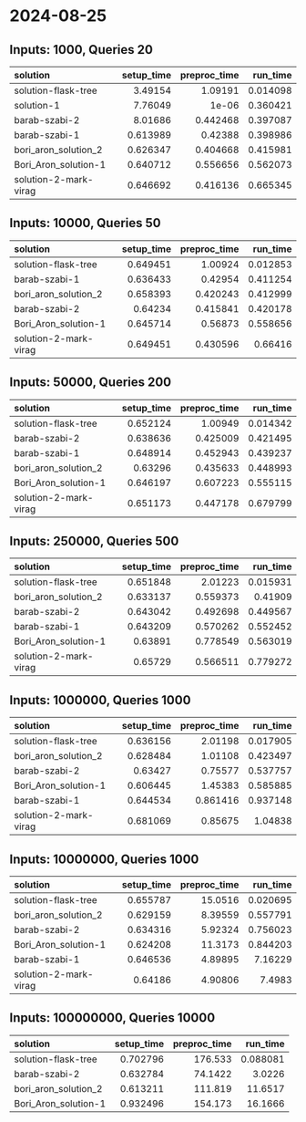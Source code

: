 # 2024-08-25

## Inputs: 1000, Queries 20

| solution              |   setup_time |   preproc_time |   run_time |
|:----------------------|-------------:|---------------:|-----------:|
| solution-flask-tree   |     3.49154  |       1.09191  |   0.014098 |
| solution-1            |     7.76049  |       1e-06    |   0.360421 |
| barab-szabi-2         |     8.01686  |       0.442468 |   0.397087 |
| barab-szabi-1         |     0.613989 |       0.42388  |   0.398986 |
| bori_aron_solution_2  |     0.626347 |       0.404668 |   0.415981 |
| Bori_Aron_solution-1  |     0.640712 |       0.556656 |   0.562073 |
| solution-2-mark-virag |     0.646692 |       0.416136 |   0.665345 |

## Inputs: 10000, Queries 50

| solution              |   setup_time |   preproc_time |   run_time |
|:----------------------|-------------:|---------------:|-----------:|
| solution-flask-tree   |     0.649451 |       1.00924  |   0.012853 |
| barab-szabi-1         |     0.636433 |       0.42954  |   0.411254 |
| bori_aron_solution_2  |     0.658393 |       0.420243 |   0.412999 |
| barab-szabi-2         |     0.64234  |       0.415841 |   0.420178 |
| Bori_Aron_solution-1  |     0.645714 |       0.56873  |   0.558656 |
| solution-2-mark-virag |     0.649451 |       0.430596 |   0.66416  |

## Inputs: 50000, Queries 200

| solution              |   setup_time |   preproc_time |   run_time |
|:----------------------|-------------:|---------------:|-----------:|
| solution-flask-tree   |     0.652124 |       1.00949  |   0.014342 |
| barab-szabi-2         |     0.638636 |       0.425009 |   0.421495 |
| barab-szabi-1         |     0.648914 |       0.452943 |   0.439237 |
| bori_aron_solution_2  |     0.63296  |       0.435633 |   0.448993 |
| Bori_Aron_solution-1  |     0.646197 |       0.607223 |   0.555115 |
| solution-2-mark-virag |     0.651173 |       0.447178 |   0.679799 |

## Inputs: 250000, Queries 500

| solution              |   setup_time |   preproc_time |   run_time |
|:----------------------|-------------:|---------------:|-----------:|
| solution-flask-tree   |     0.651848 |       2.01223  |   0.015931 |
| bori_aron_solution_2  |     0.633137 |       0.559373 |   0.41909  |
| barab-szabi-2         |     0.643042 |       0.492698 |   0.449567 |
| barab-szabi-1         |     0.643209 |       0.570262 |   0.552452 |
| Bori_Aron_solution-1  |     0.63891  |       0.778549 |   0.563019 |
| solution-2-mark-virag |     0.65729  |       0.566511 |   0.779272 |

## Inputs: 1000000, Queries 1000

| solution              |   setup_time |   preproc_time |   run_time |
|:----------------------|-------------:|---------------:|-----------:|
| solution-flask-tree   |     0.636156 |       2.01198  |   0.017905 |
| bori_aron_solution_2  |     0.628484 |       1.01108  |   0.423497 |
| barab-szabi-2         |     0.63427  |       0.75577  |   0.537757 |
| Bori_Aron_solution-1  |     0.606445 |       1.45383  |   0.585885 |
| barab-szabi-1         |     0.644534 |       0.861416 |   0.937148 |
| solution-2-mark-virag |     0.681069 |       0.85675  |   1.04838  |

## Inputs: 10000000, Queries 1000

| solution              |   setup_time |   preproc_time |   run_time |
|:----------------------|-------------:|---------------:|-----------:|
| solution-flask-tree   |     0.655787 |       15.0516  |   0.020695 |
| bori_aron_solution_2  |     0.629159 |        8.39559 |   0.557791 |
| barab-szabi-2         |     0.634316 |        5.92324 |   0.756023 |
| Bori_Aron_solution-1  |     0.624208 |       11.3173  |   0.844203 |
| barab-szabi-1         |     0.646536 |        4.89895 |   7.16229  |
| solution-2-mark-virag |     0.64186  |        4.90806 |   7.4983   |

## Inputs: 100000000, Queries 10000

| solution             |   setup_time |   preproc_time |   run_time |
|:---------------------|-------------:|---------------:|-----------:|
| solution-flask-tree  |     0.702796 |       176.533  |   0.088081 |
| barab-szabi-2        |     0.632784 |        74.1422 |   3.0226   |
| bori_aron_solution_2 |     0.613211 |       111.819  |  11.6517   |
| Bori_Aron_solution-1 |     0.932496 |       154.173  |  16.1666   |